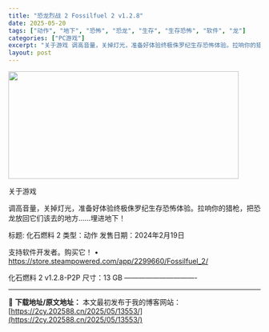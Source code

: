 ```yaml
---
title: "恐龙烈战 2 Fossilfuel 2 v1.2.8"
date: 2025-05-20
tags: ["动作", "地下", "恐怖", "恐龙", "生存", "生存恐怖", "软件", "龙"]
categories: ["PC游戏"]
excerpt: "关于游戏 调高音量，关掉灯光，准备好体验终极侏罗纪生存恐怖体验。拉响你的猎枪，把恐龙放回它们该去的地方……埋进地下！ 标题: 化石燃料 2 类型：动作 发售日期：2024年2月19日 支持软件开发者。购买它！ • https://store.steampowered.com/app/2299660/&hellip;"
layout: post
---
```


<img src="https://2cy.202588.cn/wp-content/uploads/2025/05/2025052002201228.webp" alt="" width="460" height="215" class="aligncenter size-full wp-image-13541" />

关于游戏

调高音量，关掉灯光，准备好体验终极侏罗纪生存恐怖体验。拉响你的猎枪，把恐龙放回它们该去的地方……埋进地下！

标题: 化石燃料 2
类型：动作
发售日期：2024年2月19日

支持软件开发者。购买它！
• https://store.steampowered.com/app/2299660/Fossilfuel_2/

化石燃料 2 v1.2.8-P2P
尺寸：13 GB
——————————- 

---
📖 **下载地址/原文地址：** 本文最初发布于我的博客网站：[https://2cy.202588.cn/2025/05/13553/](https://2cy.202588.cn/2025/05/13553/)
